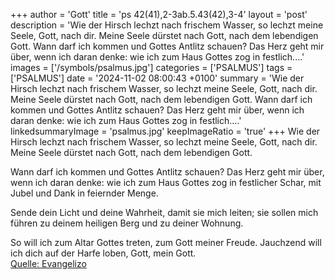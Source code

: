 +++
author = 'Gott'
title = 'ps 42(41),2-3ab.5.43(42),3-4'
layout = 'post'
description = 'Wie der Hirsch lechzt nach frischem Wasser,  so lechzt meine Seele, Gott, nach dir. Meine Seele dürstet nach Gott, nach dem lebendigen Gott.  Wann darf ich kommen und Gottes Antlitz schauen? Das Herz geht mir über, wenn ich daran denke: wie ich zum Haus Gottes zog in festlich....'
images = ['/symbols/psalmus.jpg']
categories = ['PSALMUS']
tags = ['PSALMUS']
date = '2024-11-02 08:00:43 +0100'
summary = 'Wie der Hirsch lechzt nach frischem Wasser,  so lechzt meine Seele, Gott, nach dir. Meine Seele dürstet nach Gott, nach dem lebendigen Gott.  Wann darf ich kommen und Gottes Antlitz schauen? Das Herz geht mir über, wenn ich daran denke: wie ich zum Haus Gottes zog in festlich....'
linkedsummaryImage = 'psalmus.jpg'
keepImageRatio = 'true'
+++
Wie der Hirsch lechzt nach frischem Wasser, 
so lechzt meine Seele, Gott, nach dir.
Meine Seele dürstet nach Gott,
nach dem lebendigen Gott.

Wann darf ich kommen
und Gottes Antlitz schauen?
Das Herz geht mir über, wenn ich daran denke:
wie ich zum Haus Gottes zog in festlicher Schar,
mit Jubel und Dank in feiernder Menge.<!--more-->

Sende dein Licht und deine Wahrheit,
damit sie mich leiten;
sie sollen mich führen zu deinem heiligen Berg
und zu deiner Wohnung.

So will ich zum Altar Gottes treten,
zum Gott meiner Freude.
Jauchzend will ich dich auf der Harfe loben,
Gott, mein Gott.<br> [Quelle: Evangelizo](https://evangeliumtagfuertag.org/DE/gospel)